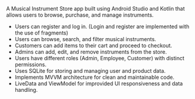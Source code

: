 A Musical Instrument Store app built using Android Studio and Kotlin that allows users to browse, purchase, and manage instruments.

- Users can register and log in. (Login and register are implemented with the use of fragments)
- Users can browse, search, and filter musical instruments.
- Customers can add items to their cart and proceed to checkout.
- Admins can add, edit, and remove instruments from the store.
- Users have different roles (Admin, Employee, Customer) with distinct permissions.
- Uses SQLite for storing and managing user and product data.
- Implements MVVM architecture for clean and maintainable code.
- LiveData and ViewModel for improvided UI responsiveness and data handling.
